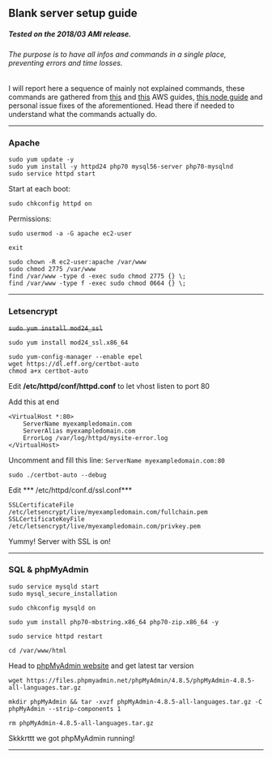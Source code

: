 ## Blank server setup guide
##### Tested on the 2018/03 AMI release.
###### The purpose is to have all infos and commands in a single place, preventing errors and time losses.
I will report here a sequence of mainly not explained commands, these commands are gathered from [this](https://docs.aws.amazon.com/AWSEC2/latest/UserGuide/install-LAMP.html) and [this](https://docs.aws.amazon.com/AWSEC2/latest/UserGuide/SSL-on-amazon-linux-ami.html) AWS guides, [this node guide](https://www.e2enetworks.com/help/knowledge-base/how-to-install-node-js-and-npm-on-centos/) and personal issue fixes of the aforementioned. Head there if needed to understand what the commands actually do.
***


### Apache
```
sudo yum update -y
sudo yum install -y httpd24 php70 mysql56-server php70-mysqlnd
sudo service httpd start
```
Start at each boot:
```
sudo chkconfig httpd on
```
Permissions:
```
sudo usermod -a -G apache ec2-user

exit
```
```
sudo chown -R ec2-user:apache /var/www
sudo chmod 2775 /var/www
find /var/www -type d -exec sudo chmod 2775 {} \;
find /var/www -type f -exec sudo chmod 0664 {} \;
```
***

### Letsencrypt
~~`sudo yum install mod24_ssl`~~
```
sudo yum install mod24_ssl.x86_64

sudo yum-config-manager --enable epel
wget https://dl.eff.org/certbot-auto
chmod a+x certbot-auto
```
Edit **/etc/httpd/conf/httpd.conf** to let vhost listen to port 80

Add this at end
```
<VirtualHost *:80>
    ServerName myexampledomain.com
    ServerAlias myexampledomain.com
    ErrorLog /var/log/httpd/mysite-error.log
</VirtualHost>
```
Uncomment and fill this line:
```ServerName myexampledomain.com:80```
```
sudo ./certbot-auto --debug
```
Edit *** /etc/httpd/conf.d/ssl.conf***
```
SSLCertificateFile /etc/letsencrypt/live/myexampledomain.com/fullchain.pem
SSLCertificateKeyFile /etc/letsencrypt/live/myexampledomain.com/privkey.pem
```
Yummy! Server with SSL is on!
***

### SQL & phpMyAdmin
```
sudo service mysqld start
sudo mysql_secure_installation
```
```
sudo chkconfig mysqld on
```
```
sudo yum install php70-mbstring.x86_64 php70-zip.x86_64 -y

sudo service httpd restart

cd /var/www/html
```
Head to [phpMyAdmin website](https://www.phpmyadmin.net/downloads/) and get latest tar version
```
wget https://files.phpmyadmin.net/phpMyAdmin/4.8.5/phpMyAdmin-4.8.5-all-languages.tar.gz

mkdir phpMyAdmin && tar -xvzf phpMyAdmin-4.8.5-all-languages.tar.gz -C phpMyAdmin --strip-components 1

rm phpMyAdmin-4.8.5-all-languages.tar.gz
```
Skkkrttt we got phpMyAdmin running!
***
